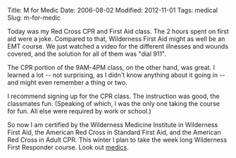 Title: M for Medic
Date: 2006-08-02
Modified: 2012-11-01
Tags: medical
Slug: m-for-medic

Today was my Red Cross CPR and First Aid class. The 2 hours spent on first aid were a joke. Compared to that, Wilderness First Aid might as well be an EMT course. We just watched a video for the different illnesses and wounds covered, and the solution for all of them was "dial 911".

The CPR portion of the 9AM-4PM class, on the other hand, was great. I learned a lot -- not surprising, as I didn't know anything about it going in -- and might even remember a thing or two.

I recommend signing up for the CPR class. The instruction was good, the classmates fun. (Speaking of which, I was the only one taking the course for fun. All else were required by work or school.)

So now I am certified by the Wilderness Medicine Institute in Wilderness First Aid, the American Red Cross in Standard First Aid, and the American Red Cross in Adult CPR. This winter I plan to take the week long Wilderness First Responder course. Look out <a href="http://coachb.net/images/medic.jpg" >medics</a>.
